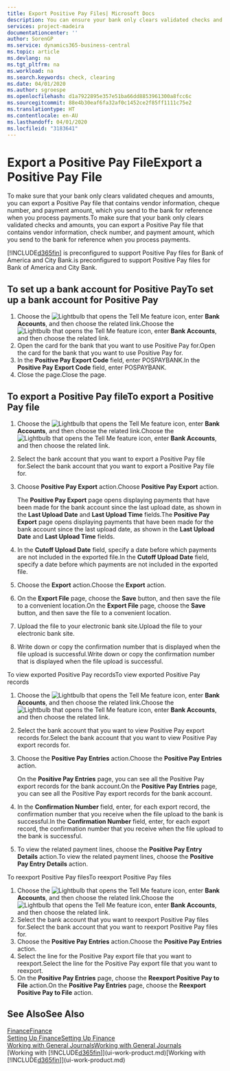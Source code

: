 ```yaml
---
title: Export Positive Pay Files| Microsoft Docs
description: You can ensure your bank only clears validated checks and amounts by exporting a Positive Pay file that contains vendor and payment information.
services: project-madeira
documentationcenter: ''
author: SorenGP
ms.service: dynamics365-business-central
ms.topic: article
ms.devlang: na
ms.tgt_pltfrm: na
ms.workload: na
ms.search.keywords: check, clearing
ms.date: 04/01/2020
ms.author: sgroespe
ms.openlocfilehash: d1a7922895e357e51ba66dd8853961300a8fcc6c
ms.sourcegitcommit: 88e4b30eaf6fa32af0c1452ce2f85ff1111c75e2
ms.translationtype: HT
ms.contentlocale: en-AU
ms.lasthandoff: 04/01/2020
ms.locfileid: "3183641"
---
```

# <a name="export-a-positive-pay-file"></a><span data-ttu-id="a56b3-103">Export a Positive Pay File</span><span class="sxs-lookup"><span data-stu-id="a56b3-103">Export a Positive Pay File</span></span>
<span data-ttu-id="a56b3-104">To make sure that your bank only clears validated cheques and amounts, you can export a Positive Pay file that contains vendor information, cheque number, and payment amount, which you send to the bank for reference when you process payments.</span><span class="sxs-lookup"><span data-stu-id="a56b3-104">To make sure that your bank only clears validated checks and amounts, you can export a Positive Pay file that contains vendor information, check number, and payment amount, which you send to the bank for reference when you process payments.</span></span>

[!INCLUDE[d365fin](includes/d365fin_md.md)] <span data-ttu-id="a56b3-105">is preconfigured to support Positive Pay files for Bank of America and City Bank.</span><span class="sxs-lookup"><span data-stu-id="a56b3-105">is preconfigured to support Positive Pay files for Bank of America and City Bank.</span></span>

## <a name="to-set-up-a-bank-account-for-positive-pay"></a><span data-ttu-id="a56b3-106">To set up a bank account for Positive Pay</span><span class="sxs-lookup"><span data-stu-id="a56b3-106">To set up a bank account for Positive Pay</span></span>
1. <span data-ttu-id="a56b3-107">Choose the ![Lightbulb that opens the Tell Me feature](media/ui-search/search_small.png "Tell me what you want to do") icon, enter **Bank Accounts**, and then choose the related link.</span><span class="sxs-lookup"><span data-stu-id="a56b3-107">Choose the ![Lightbulb that opens the Tell Me feature](media/ui-search/search_small.png "Tell me what you want to do") icon, enter **Bank Accounts**, and then choose the related link.</span></span>
2. <span data-ttu-id="a56b3-108">Open the card for the bank that you want to use Positive Pay for.</span><span class="sxs-lookup"><span data-stu-id="a56b3-108">Open the card for the bank that you want to use Positive Pay for.</span></span>
3. <span data-ttu-id="a56b3-109">In the **Positive Pay Export Code** field, enter POSPAYBANK.</span><span class="sxs-lookup"><span data-stu-id="a56b3-109">In the **Positive Pay Export Code** field, enter POSPAYBANK.</span></span>
4. <span data-ttu-id="a56b3-110">Close the page.</span><span class="sxs-lookup"><span data-stu-id="a56b3-110">Close the page.</span></span>

## <a name="to-export-a-positive-pay-file"></a><span data-ttu-id="a56b3-111">To export a Positive Pay file</span><span class="sxs-lookup"><span data-stu-id="a56b3-111">To export a Positive Pay file</span></span>
1. <span data-ttu-id="a56b3-112">Choose the ![Lightbulb that opens the Tell Me feature](media/ui-search/search_small.png "Tell me what you want to do") icon, enter **Bank Accounts**, and then choose the related link.</span><span class="sxs-lookup"><span data-stu-id="a56b3-112">Choose the ![Lightbulb that opens the Tell Me feature](media/ui-search/search_small.png "Tell me what you want to do") icon, enter **Bank Accounts**, and then choose the related link.</span></span>
2. <span data-ttu-id="a56b3-113">Select the bank account that you want to export a Positive Pay file for.</span><span class="sxs-lookup"><span data-stu-id="a56b3-113">Select the bank account that you want to export a Positive Pay file for.</span></span>
3. <span data-ttu-id="a56b3-114">Choose **Positive Pay Export** action.</span><span class="sxs-lookup"><span data-stu-id="a56b3-114">Choose **Positive Pay Export** action.</span></span>

    <span data-ttu-id="a56b3-115">The **Positive Pay Export** page opens displaying payments that have been made for the bank account since the last upload date, as shown in the **Last Upload Date** and **Last Upload Time** fields.</span><span class="sxs-lookup"><span data-stu-id="a56b3-115">The **Positive Pay Export** page opens displaying payments that have been made for the bank account since the last upload date, as shown in the **Last Upload Date** and **Last Upload Time** fields.</span></span>
4. <span data-ttu-id="a56b3-116">In the **Cutoff Upload Date** field, specify a date before which payments are not included in the exported file.</span><span class="sxs-lookup"><span data-stu-id="a56b3-116">In the **Cutoff Upload Date** field, specify a date before which payments are not included in the exported file.</span></span>
5. <span data-ttu-id="a56b3-117">Choose the **Export** action.</span><span class="sxs-lookup"><span data-stu-id="a56b3-117">Choose the **Export** action.</span></span>
6. <span data-ttu-id="a56b3-118">On the **Export File** page, choose the **Save** button, and then save the file to a convenient location.</span><span class="sxs-lookup"><span data-stu-id="a56b3-118">On the **Export File** page, choose the **Save** button, and then save the file to a convenient location.</span></span>
7. <span data-ttu-id="a56b3-119">Upload the file to your electronic bank site.</span><span class="sxs-lookup"><span data-stu-id="a56b3-119">Upload the file to your electronic bank site.</span></span>
8. <span data-ttu-id="a56b3-120">Write down or copy the confirmation number that is displayed when the file upload is successful.</span><span class="sxs-lookup"><span data-stu-id="a56b3-120">Write down or copy the confirmation number that is displayed when the file upload is successful.</span></span>

<span data-ttu-id="a56b3-121">To view exported Positive Pay records</span><span class="sxs-lookup"><span data-stu-id="a56b3-121">To view exported Positive Pay records</span></span>

1. <span data-ttu-id="a56b3-122">Choose the ![Lightbulb that opens the Tell Me feature](media/ui-search/search_small.png "Tell me what you want to do") icon, enter **Bank Accounts**, and then choose the related link.</span><span class="sxs-lookup"><span data-stu-id="a56b3-122">Choose the ![Lightbulb that opens the Tell Me feature](media/ui-search/search_small.png "Tell me what you want to do") icon, enter **Bank Accounts**, and then choose the related link.</span></span>
2. <span data-ttu-id="a56b3-123">Select the bank account that you want to view Positive Pay export records for.</span><span class="sxs-lookup"><span data-stu-id="a56b3-123">Select the bank account that you want to view Positive Pay export records for.</span></span>
3. <span data-ttu-id="a56b3-124">Choose the **Positive Pay Entries** action.</span><span class="sxs-lookup"><span data-stu-id="a56b3-124">Choose the **Positive Pay Entries** action.</span></span>

    <span data-ttu-id="a56b3-125">On the **Positive Pay Entries** page, you can see all the Positive Pay export records for the bank account.</span><span class="sxs-lookup"><span data-stu-id="a56b3-125">On the **Positive Pay Entries** page, you can see all the Positive Pay export records for the bank account.</span></span>
4. <span data-ttu-id="a56b3-126">In the **Confirmation Number** field, enter, for each export record, the confirmation number that you receive when the file upload to the bank is successful.</span><span class="sxs-lookup"><span data-stu-id="a56b3-126">In the **Confirmation Number** field, enter, for each export record, the confirmation number that you receive when the file upload to the bank is successful.</span></span>
5. <span data-ttu-id="a56b3-127">To view the related payment lines, choose the **Positive Pay Entry Details** action.</span><span class="sxs-lookup"><span data-stu-id="a56b3-127">To view the related payment lines, choose the **Positive Pay Entry Details** action.</span></span>

<span data-ttu-id="a56b3-128">To reexport Positive Pay files</span><span class="sxs-lookup"><span data-stu-id="a56b3-128">To reexport Positive Pay files</span></span>

1. <span data-ttu-id="a56b3-129">Choose the ![Lightbulb that opens the Tell Me feature](media/ui-search/search_small.png "Tell me what you want to do") icon, enter **Bank Accounts**, and then choose the related link.</span><span class="sxs-lookup"><span data-stu-id="a56b3-129">Choose the ![Lightbulb that opens the Tell Me feature](media/ui-search/search_small.png "Tell me what you want to do") icon, enter **Bank Accounts**, and then choose the related link.</span></span>
2. <span data-ttu-id="a56b3-130">Select the bank account that you want to reexport Positive Pay files for.</span><span class="sxs-lookup"><span data-stu-id="a56b3-130">Select the bank account that you want to reexport Positive Pay files for.</span></span>
3. <span data-ttu-id="a56b3-131">Choose the **Positive Pay Entries** action.</span><span class="sxs-lookup"><span data-stu-id="a56b3-131">Choose the **Positive Pay Entries** action.</span></span>
4. <span data-ttu-id="a56b3-132">Select the line for the Positive Pay export file that you want to reexport.</span><span class="sxs-lookup"><span data-stu-id="a56b3-132">Select the line for the Positive Pay export file that you want to reexport.</span></span>
5. <span data-ttu-id="a56b3-133">On the **Positive Pay Entries** page, choose the **Reexport Positive Pay to File** action.</span><span class="sxs-lookup"><span data-stu-id="a56b3-133">On the **Positive Pay Entries** page, choose the **Reexport Positive Pay to File** action.</span></span>

## <a name="see-also"></a><span data-ttu-id="a56b3-134">See Also</span><span class="sxs-lookup"><span data-stu-id="a56b3-134">See Also</span></span>
[<span data-ttu-id="a56b3-135">Finance</span><span class="sxs-lookup"><span data-stu-id="a56b3-135">Finance</span></span>](finance.md)  
[<span data-ttu-id="a56b3-136">Setting Up Finance</span><span class="sxs-lookup"><span data-stu-id="a56b3-136">Setting Up Finance</span></span>](finance-setup-finance.md)  
[<span data-ttu-id="a56b3-137">Working with General Journals</span><span class="sxs-lookup"><span data-stu-id="a56b3-137">Working with General Journals</span></span>](ui-work-general-journals.md)  
<span data-ttu-id="a56b3-138">[Working with [!INCLUDE[d365fin](includes/d365fin_md.md)]](ui-work-product.md)</span><span class="sxs-lookup"><span data-stu-id="a56b3-138">[Working with [!INCLUDE[d365fin](includes/d365fin_md.md)]](ui-work-product.md)</span></span>
